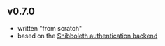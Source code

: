 
## v0.7.0

* written "from scratch"
* based on the [Shibboleth authentication backend](https://github.com/ivan-novakov/dokushib)

